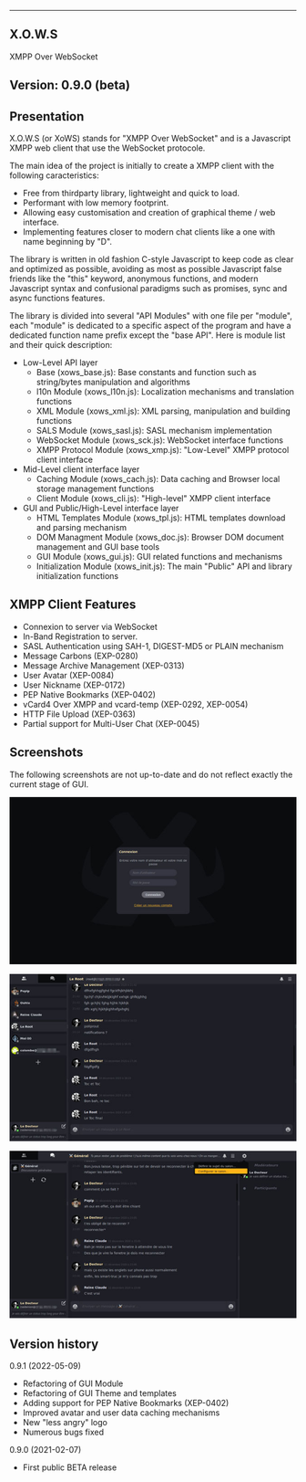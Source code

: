 ----------------------------------------------------------------------------------------
X.O.W.S
----------------------------------------------------------------------------------------

XMPP Over WebSocket


Version: 0.9.0 (beta)
----------------------------------------------------------------------------------------


Presentation
----------------------------------------------------------------------------------------
X.O.W.S (or XoWS) stands for "XMPP Over WebSocket" and is a Javascript XMPP web  client 
that use the WebSocket protocole. 

The main idea of the project is initially to create a XMPP client with the following 
caracteristics:
- Free from thirdparty library, lightweight and quick to load.
- Performant with low memory footprint.
- Allowing easy customisation and creation of graphical theme / web interface.
- Implementing features closer to modern chat clients like a one with name 
  beginning by "D".

The library is written in old fashion C-style Javascript to keep code as clear and 
optimized as possible, avoiding as most as possible Javascript false friends like the 
"this" keyword, anonymous functions, and modern Javascript syntax and confusional 
paradigms such as promises, sync and async functions features.

The library is divided into several "API Modules" with one file per "module", each 
"module" is dedicated to a specific aspect of the program and have a dedicated function 
name prefix except the "base API". Here is module list and their quick description:

- Low-Level API layer
  - Base (xows_base.js): Base constants and function such as string/bytes manipulation and algorithms
  - l10n Module (xows_l10n.js): Localization mechanisms and translation functions 
  - XML Module (xows_xml.js): XML parsing, manipulation and building functions
  - SALS Module (xows_sasl.js): SASL mechanism implementation
  - WebSocket Module (xows_sck.js): WebSocket interface functions
  - XMPP Protocol Module (xows_xmp.js): "Low-Level" XMPP protocol client interface
- Mid-Level client interface layer
  - Caching Module (xows_cach.js): Data caching and Browser local storage management functions
  - Client Module (xows_cli.js): "High-level" XMPP client interface
- GUI and Public/High-Level interface layer
  - HTML Templates Module (xows_tpl.js): HTML templates download and parsing mechanism
  - DOM Managment Module (xows_doc.js): Browser DOM document management and GUI base tools
  - GUI Module (xows_gui.js): GUI related functions and mechanisms
  - Initialization Module (xows_init.js): The main "Public" API and library initialization functions


XMPP Client Features
----------------------------------------------------------------------------------------
- Connexion to server via WebSocket
- In-Band Registration to server.
- SASL Authentication using SAH-1, DIGEST-MD5 or PLAIN mechanism
- Message Carbons (EXP-0280)
- Message Archive Management (XEP-0313)
- User Avatar (XEP-0084)
- User Nickname (XEP-0172)
- PEP Native Bookmarks (XEP-0402)
- vCard4 Over XMPP and vcard-temp (XEP-0292, XEP-0054)
- HTTP File Upload (XEP-0363)
- Partial support for Multi-User Chat (XEP-0045)


Screenshots
----------------------------------------------------------------------------------------

The following screenshots are not up-to-date and do not reflect exactly the current 
stage of GUI.

![Login page](snapshots/01.jpg)

![User chat](snapshots/02.jpg)

![Chat room](snapshots/03.jpg)


Version history
----------------------------------------------------------------------------------------

0.9.1 (2022-05-09)
 - Refactoring of GUI Module
 - Refactoring of GUI Theme and templates
 - Adding support for PEP Native Bookmarks (XEP-0402)
 - Improved avatar and user data caching mechanisms
 - New "less angry" logo
 - Numerous bugs fixed

0.9.0 (2021-02-07)
 - First public BETA release

